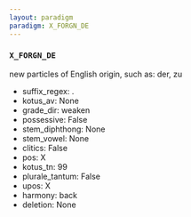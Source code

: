 ```yaml
---
layout: paradigm
paradigm: X_FORGN_DE
---
```

### ` X_FORGN_DE `

new particles of English origin, such as: der, zu
* suffix_regex: .
* kotus_av: None
* grade_dir: weaken
* possessive: False
* stem_diphthong: None
* stem_vowel: None
* clitics: False
* pos: X
* kotus_tn: 99
* plurale_tantum: False
* upos: X
* harmony: back
* deletion: None
